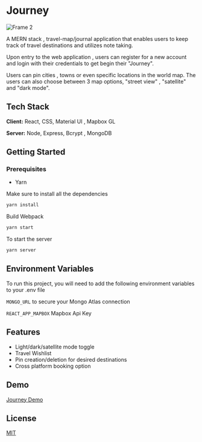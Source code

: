 
# Journey
![Frame 2](https://user-images.githubusercontent.com/98296753/175451764-28dfe1cd-f994-4664-a60c-ab42759171e0.png)

A MERN stack ,  travel-map/journal application that enables users to keep track of travel destinations and utilizes note taking.

Upon entry to the web application , users can register for a new account and login with their credentials to get begin their "Journey".

Users can pin cities , towns or even specific locations in the world map. The users can also choose between 3 map options, "street view" , "satellite" and "dark mode".



## Tech Stack

**Client:** React, CSS, Material UI , Mapbox GL

**Server:** Node, Express, Bcrypt , MongoDB



## Getting Started

### Prerequisites

* Yarn

Make sure to install all the dependencies
  ```sh
  yarn install
  ```
Build Webpack
```sh
yarn start
  ```
To start the server
```sh
yarn server
  ```
## Environment Variables

To run this project, you will need to add the following environment variables to your .env file

`MONGO_URL` to secure your Mongo Atlas connection

`REACT_APP_MAPBOX` Mapbox Api Key


## Features

- Light/dark/satellite mode toggle
- Travel Wishlist
- Pin creation/deletion for desired destinations
- Cross platform booking option


## Demo

[Journey Demo](https://youtu.be/bB9f_Ix87oU)


## License

[MIT](https://choosealicense.com/licenses/mit/)

